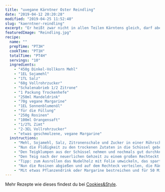 ```yaml
---
title: "uvegane Kärntner Oster Reindling"
date: "2019-04-12 20:20:28"
modified: "2019-04-25 11:52:40"
slug: "kaerntner-reindling"
excerpt: "Er heißt zwar nicht in allen Teilen Kärntens gleich, darf aber bei keiner Osterjause fehlen - der Kärntner Reindling. Ein süßes Hefegebäck, das saftig gefüllt ist. Einfach lecker! "
featuredImage: "Reindling.jpg"
recipe:
  name: ""
  prepTime: "PT3H"
  cookTime: "PT1H"
  totalTime: "PT4H"
  servings: "10"
  ingredients:
    - "450g Dinkel-Vollkorn Mehl"
    - "1EL Sojamehl"
    - "1TL Salz"
    - "60g Vollrohrzucker"
    - "Schalenabrieb 1/2 Zitrone"
    - "1 Packung Trockenhefe"
    - "250ml Mandeldrink"
    - "70g vegane Margarine"
    - "1EL Sonnenblumenöl"
    - "für die Füllung"
    - "250g Rosinen"
    - "100ml Orangensaft"
    - "1/2TL Zimt"
    - "2-3EL Vollrohrzucker"
    - "etwas geschmolzene, vegane Margarine"
  instructions:
    - "Mehl, Sojamehl, Salz, Zitronenschale und Zucker in einer Rührschüssel miteinander vermischen. In einem kleinen Topf die Pflanzenmilch erwärmen und die vegane Margarine darin schmelzen und das Öl zugeben. Das Gemisch sollte lauwarm sein (damit ihr die Hefe nicht \"tötet\"), bevor nun die Packung Trockenhefe eingerührt wird. So lange verrühren, bis sie komplett aufgelöst ist."
    - "Nun die Flüßigkeit zu den trockenen Zutaten in die Schüssel geben und zuerst mit einem Löffel oder Teigschaber unterheben. Danach mit den Knethaken des Mixers zu einer glatten Teigkugel verarbeiten. Abgedeckt für 60 Minuten an einem warmen Ort gehen lassen."
    - "Den Teigklumpen aus der Schüssel nehmen und nochmals gut durchkneten. Erneut abgedeckt für 20-30 Minuten gehen lassen. In der Zwischenzeit die Rosinen in einer Schüssel mit Zimt und Orangensaft vermischen und 30 Minuten einweichen lassen."
    - "Den Teig nach der neuerlichen Gehzeit zu einem großen Rechteckt ausrollen (etwa 1/2cm dick) und mit etwas geschmolzener Margarine bestreichen."
    - "Tipp: zum Ausrollen das Nudelholz mit Folie umwickeln, das spart die Zunahme von mehr Mehl."
    - "Nun die Rosinen abgießen und auf dem Rechteck verteilen, die Ränder etwa 3 cm breit frei lassen. Über die ganze Fläche Zucker verteilen und an den Rändern noch etwas mehr Zimt streuen. Nun das Ganze zu einer Rolle einrollen und in eine gefettete Gugelhupfform legen."
    - "Mit etwas Pflanzendrink oder Margarine bestreichen und für 50 Minuten bei 160 Grad im vorgeheizten Backofen verstauen."
---
```


Mehr Rezepte wie dieses findest du bei [Cookies&Style](https://cookiesandstyle.at/).